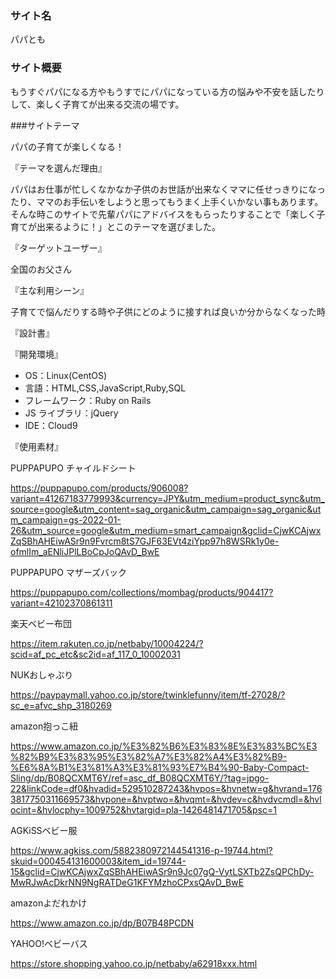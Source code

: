### サイト名

パパとも

### サイト概要

もうすぐパパになる方やもうすでにパパになっている方の悩みや不安を話したりして、楽しく子育てが出来る交流の場です。

###サイトテーマ

パパの子育てが楽しくなる！

『テーマを選んだ理由』

パパはお仕事が忙しくなかなか子供のお世話が出来なくママに任せっきりになったり、ママのお手伝いをしようと思ってもうまく上手くいかない事もあります。そんな時このサイトで先輩パパにアドバイスをもらったりすることで「楽しく子育てが出来るように！」とこのテーマを選びました。

『ターゲットユーザー』

全国のお父さん

『主な利用シーン』

子育てで悩んだりする時や子供にどのように接すれば良いか分からなくなった時

『設計書』



『開発環境』
- OS：Linux(CentOS)
- 言語：HTML,CSS,JavaScript,Ruby,SQL
- フレームワーク：Ruby on Rails
- JS ライブラリ：jQuery
- IDE：Cloud9

『使用素材』

PUPPAPUPO チャイルドシート

https://puppapupo.com/products/906008?variant=41267183779993&currency=JPY&utm_medium=product_sync&utm_source=google&utm_content=sag_organic&utm_campaign=sag_organic&utm_campaign=gs-2022-01-26&utm_source=google&utm_medium=smart_campaign&gclid=CjwKCAjwxZqSBhAHEiwASr9n9Fvrcm8tS7GJF63EVt4ziYpp97h8WSRk1y0e-ofmlIm_aENliJPlLBoCpJoQAvD_BwE

PUPPAPUPO マザーズバック

https://puppapupo.com/collections/mombag/products/904417?variant=42102370861311

楽天ベビー布団

https://item.rakuten.co.jp/netbaby/10004224/?scid=af_pc_etc&sc2id=af_117_0_10002031

NUKおしゃぶり

https://paypaymall.yahoo.co.jp/store/twinklefunny/item/tf-27028/?sc_e=afvc_shp_3180269

amazon抱っこ紐

https://www.amazon.co.jp/%E3%82%B6%E3%83%8E%E3%83%BC%E3%82%B9%E3%83%95%E3%82%A7%E3%82%A4%E3%82%B9-%E6%8A%B1%E3%81%A3%E3%81%93%E7%B4%90-Baby-Compact-Sling/dp/B08QCXMT6Y/ref=asc_df_B08QCXMT6Y/?tag=jpgo-22&linkCode=df0&hvadid=529510287243&hvpos=&hvnetw=g&hvrand=1763817750311669573&hvpone=&hvptwo=&hvqmt=&hvdev=c&hvdvcmdl=&hvlocint=&hvlocphy=1009752&hvtargid=pla-1426481471705&psc=1

AGKiSSベビー服

https://www.agkiss.com/5882380972144541316-p-19744.html?skuid=000454131600003&item_id=19744-15&gclid=CjwKCAjwxZqSBhAHEiwASr9n9Jc07gQ-VytLSXTb2ZsQPChDy-MwRJwAcDkrNN9NgRATDeG1KFYMzhoCPxsQAvD_BwE

amazonよだれかけ

https://www.amazon.co.jp/dp/B07B48PCDN

YAHOO!ベビーバス

https://store.shopping.yahoo.co.jp/netbaby/a62918xxx.html
